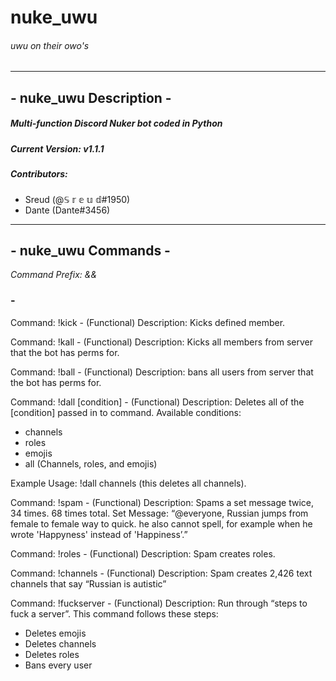# nuke_uwu
###### *uwu on their owo's*

----------------------

## - nuke_uwu Description -
##### Multi-function Discord Nuker bot coded in Python
##### Current Version: v1.1.1
##### Contributors: 
 - Sreud (@𝕊 𝕣 𝕖 𝕦 𝕕#1950)
 - Dante (Dante#3456)

----------------------

## - nuke_uwu Commands -
*Command Prefix: &&*

### - 

Command: !kick - (Functional) Description: Kicks defined member. 

Command: !kall - (Functional) Description: Kicks all members from server that the bot has perms for.

Command: !ball - (Functional) Description: bans all users from server that the bot has perms for.

Command: !dall [condition] - (Functional) Description: Deletes all of the [condition] passed in to command. 
Available conditions:
 - channels
 - roles
 - emojis
 - all (Channels, roles, and emojis)
 
Example Usage: !dall channels (this deletes all channels).

Command: !spam - (Functional) Description: Spams a set message twice, 34 times. 68 times total. Set Message: “@everyone, Russian jumps from female to female way to quick. he also cannot spell, for example when he wrote 'Happyness' instead of 'Happiness’.”

Command: !roles - (Functional) Description: Spam creates roles.

Command: !channels - (Functional) Description: Spam creates 2,426 text channels that say “Russian is autistic”

Command: !fuckserver - (Functional) Description: Run through “steps to fuck a server”.
This command follows these steps:
 - Deletes emojis
 - Deletes channels
 - Deletes roles
 - Bans every user
